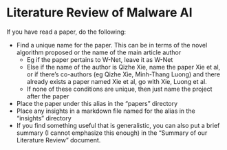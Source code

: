 # Literature Review of Malware AI

If you have read a paper, do the following:
- Find a unique name for the paper. This can be in terms of the novel algorithm proposed or the name of the main article author
  - Eg if the paper pertains to W-Net, leave it as W-Net
  - Else if the name of the author is Qizhe Xie, name the paper Xie et al, or if there’s co-authors (eg Qizhe Xie, Minh-Thang Luong) and there already exists a paper named Xie et al, go with Xie, Luong et al.
  - If none of these conditions are unique, then just name the project after the paper
- Place the paper under this alias in the “papers” directory
- Place any insights in a markdown file named for the alias in the “insights” directory
- If you find something useful that is generalistic, you can also put a brief summary (I cannot emphasize this enough) in the “Summary of our Literature Review” document.


